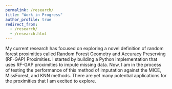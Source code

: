 ```yaml
---
permalink: /research/
title: "Work in Progress"
author_profile: true
redirect_from: 
  - /research/
  - /research.html
---
```


My current research has focused on exploring a novel definition of random forest proximities called Random Forest Geometry and Accuracy Preserving (RF-GAP) Proximities. 
I started by building a Python implementation that uses RF-GAP proximities to impute missing data. Now, I am in the process of testing the performance of this method of 
imputation against the MICE, MissForest, and KNN methods. There are yet many potential applications for the proximities that I am excited to explore. 

